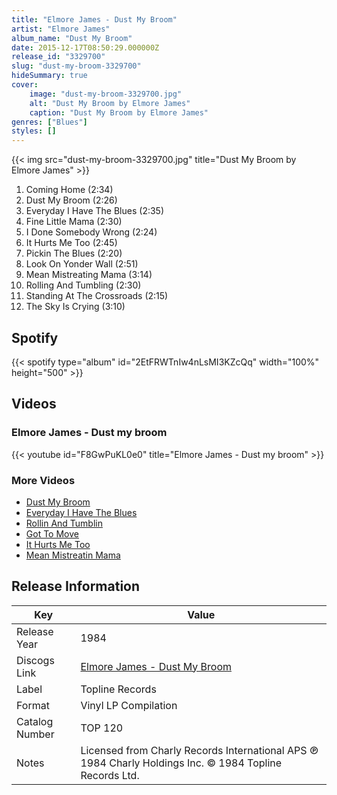 ```yaml
---
title: "Elmore James - Dust My Broom"
artist: "Elmore James"
album_name: "Dust My Broom"
date: 2015-12-17T08:50:29.000000Z
release_id: "3329700"
slug: "dust-my-broom-3329700"
hideSummary: true
cover:
    image: "dust-my-broom-3329700.jpg"
    alt: "Dust My Broom by Elmore James"
    caption: "Dust My Broom by Elmore James"
genres: ["Blues"]
styles: []
---
```


{{< img src="dust-my-broom-3329700.jpg" title="Dust My Broom by Elmore James" >}}

<!-- section break -->

1. Coming Home (2:34)
2. Dust My Broom (2:26)
3. Everyday I Have The Blues (2:35)
4. Fine Little Mama (2:30)
5. I Done Somebody Wrong (2:24)
6. It Hurts Me Too (2:45)
7. Pickin The Blues (2:20)
8. Look On Yonder Wall (2:51)
9. Mean Mistreating Mama (3:14)
10. Rolling And Tumbling (2:30)
11. Standing At The Crossroads (2:15)
12. The Sky Is Crying (3:10)

<!-- section break -->


## Spotify
{{< spotify type="album" id="2EtFRWTnIw4nLsMI3KZcQq" width="100%" height="500" >}}



## Videos
### Elmore James - Dust my broom
{{< youtube id="F8GwPuKL0e0" title="Elmore James - Dust my broom" >}}<br>

### More Videos

- [Dust My Broom](https://www.youtube.com/watch?v=Ng9XmfebKBY)
- [Everyday I Have The Blues](https://www.youtube.com/watch?v=pmXZwGwSZ9g)
- [Rollin And Tumblin](https://www.youtube.com/watch?v=B5eLyA1Wt8c)
- [Got To Move](https://www.youtube.com/watch?v=AZ6awi5rUuM)
- [It Hurts Me Too](https://www.youtube.com/watch?v=iBZRgnATKSQ)
- [Mean Mistreatin Mama](https://www.youtube.com/watch?v=K1DejYST9kk)


## Release Information
|  Key           | Value                                                |
| ---------------| ---------------------------------------------------- |
| Release Year   | 1984                                   |
| Discogs Link   | [Elmore James - Dust My Broom](https://www.discogs.com/release/3329700-Elmore-James-Dust-My-Broom) |
| Label          | Topline Records |
| Format         | Vinyl LP Compilation |
| Catalog Number | TOP 120 |
| Notes | Licensed from Charly Records International APS  ℗ 1984 Charly Holdings Inc.  © 1984 Topline Records Ltd. |